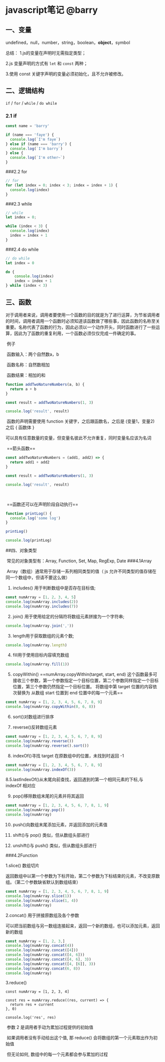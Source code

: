 # javascript笔记 @barry

## 一、变量


undefined，null，number，string，boolean，**object**，symbol

总结：
1.js的变量在声明时无需指定类型；

2.js 变量声明的方式有 `let` 和 `const` 两种；

3.使用 const 关键字声明的变量必须初始化，且不允许被修改。



## 二、逻辑结构

`if`  / `for` / `while` / `do while`

### 2.1 if
```javascript
const name = 'barry'

if (name === 'faye') {
  console.log(`I'm faye`)
} else if (name === 'barry') {
  console.log(`I'm barry`)
} else {
  console.log(`I'm other~`)
}
```
###2.2 for
```javascript
// for 
for (let index = 0; index < 3; index = index + 1) {
  console.log(index)
}
```
###2.3 while
```javascript
// while 
let index = 0;

while (index < 3) {
  console.log(index)
  index = index + 1
}
```
###2.4 do while
```javascript
// do while
let index = 0

do {
	console.log(index)
	index = index + 1
} while (index < 3)
```

## 三、函数

​		对于调用者来说，调用者要使用一个函数的目的就是为了进行运算，为节省调用者的时间，调用者调用一个函数时必须知道该函数做了哪些事，因此函数的名称至关重要。名称代表了函数的行为，因此必须以一个动作开头，同时函数进行了一些运算，因此为了函数的重复利用，一个函数必须仅仅完成一件确定的事。

​		例子

​		函数输入：两个自然数a，b

​		函数名称：自然数相加

​		函数结果：相加的和

```javascript
function addTwoNatureNumbers(a, b) {
  return a + b
}

const result = addTwoNatureNumbers(1, 3)

console.log('result', result)
```

​		函数的声明需要使用 function 关键字，之后跟函数名，之后是 (变量1，变量2) 之后 { 函数体 }

​		可以具有任意数量的变量，但变量名彼此不允许重复，同时变量名应该为名词



​		==箭头函数==

```javascript
const addTwoNatureNumbers = (add1, add2) => {
  return add1 + add2
}

const result = addTwoNatureNumbers(1, 3)

console.log('result', result)
```

​		

​		==函数还可以在声明阶段自动执行==

```javascript
function printLog() {
  console.log('some log')
}

printLog()

console.log(printLog)
```
##四、对象类型

​		常见的对象类型有：Array, Function, Set, Map, RegExp, Date
###4.1Array

​		Array（数组）通常用于存储一系列相同类型的值（ js 允许不同类型的值存储在同一个数组中，但请不要这么做）

1. includes() 用于判断数组中是否存在目标值;
```javascript
const numArray = [1, 2, 3, 4, 5]
console.log(numArray.includes(2))
console.log(numArray.includes(7))
```

2. join() 用于使用给定的分隔符将数组元素拼接为一个字符串;
```javascript
console.log(numArray.join(','))
```

3. length用于获取数组的元素个数;
```javascript
console.log(numArray.length)
```

4. fill用于使用目标内容填充数组
```javascript
console.log(numArray.fill(1))
```
5. copyWithin()
==numArray.copyWithin(target, start, end)
这个函数最多可接收三个参数，第一个参数指定一个目标位置，第二个参数同样指定一个目标位置，第三个参数仍然指定一个目标位置。
将数组中第 target 位置的内容依次替换为 从数组 start 位置到 end 位置中的每一个元素==
```javascript
const numArray = [1, 2, 3, 4, 5, 6, 7, 8, 9]
console.log(numArray.copyWithin(0, 6, 8))
```
6. sort()对数组进行排序

7. reverse()反转数组元素
```javascript
const numArray = [1, 2, 3, 4, 5, 6, 7, 8, 9]
console.log(numArray.reverse())
console.log(numArray.reverse().sort())
```
8. indexOf()寻找 target 在原数组中的位置，未找到时返回 -1
```javascript
const numArray = [1, 2, 3, 4, 5, 6, 7, 8, 9]
console.log(numArray.indexOf(3))
```
8.5.lastIndexOf()从末尾向前查找，返回遇到的第一个相同元素的下标,与 indexOf 相对应

9. pop()移除数组末尾的元素并将其返回
```javascript
const numArray = [1, 2, 3, 4, 5, 6, 7, 8, 1, 9]
console.log(numArray.pop())
console.log(numArray)
```
10. push()向数组末尾添加元素，并返回添加的元素值

11. shift()与 pop() 类似，但从数组头部进行

12. unshift()与 push() 类似，但从数组头部进行

###4.2Function

   1.slice()  数组切片

​	返回数组中以第一个参数为下标开始，第二个参数为下标结束的元素，不改变原数组。（第二个参数缺省默认到数组结束）

```javascript
const numArray = [1, 2, 3, 4, 5, 6, 7, 8, 1, 9]
console.log(numArray.slice(1))
console.log(numArray.slice(1, 4))
console.log(numArray)
```

   2.concat()  用于拼接原数组及各个参数

​	可以把当前数组与另一数组连接起来，返回一个新的数组，也可以添加元素，返回新的数组
```javascript
const numArray = [1, 2, 3,]
console.log(numArray.concat(4))
console.log(numArray.concat([4]))
console.log(numArray.concat([4, 6]))
console.log(numArray.concat([4, 6], 3))
console.log(numArray.concat([4, [6]], 3))
console.log(numArray.concat(6, 8))
console.log(numArray)
```

   3.reduce()

```
const numArray = [1, 2, 3, 4]

const res = numArray.reduce((res, current) => {
  return res + current
}, 0)

console.log('res', res)
```

​	参数 2 是调用者手动为累加过程提供的初始值

​	如果调用者没有手动给出这个值, 那 reduce() 会将数组的第一个元素取出作为初始值

​	但无论如何, 数组中的每一个元素都会参与累加的过程
